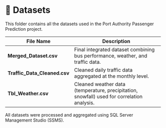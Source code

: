 # 📂 Datasets

This folder contains all the datasets used in the Port Authority Passenger Prediction project.

| File Name | Description |
|------------|-------------|
| **Merged_Dataset.csv** | Final integrated dataset combining bus performance, weather, and traffic data. |
| **Traffic_Data_Cleaned.csv** | Cleaned daily traffic data aggregated at the monthly level. |
| **Tbl_Weather.csv** | Cleaned weather data (temperature, precipitation, snowfall) used for correlation analysis. |

All datasets were processed and aggregated using SQL Server Management Studio (SSMS).
